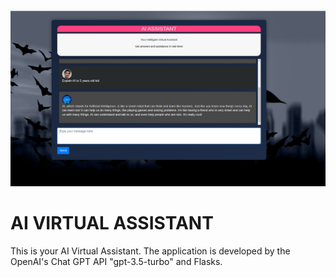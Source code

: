 ![Screenshot](aifinal.png)

# AI VIRTUAL ASSISTANT
This is your AI Virtual Assistant. The application is developed by the OpenAI's Chat GPT API "gpt-3.5-turbo" and Flasks.
